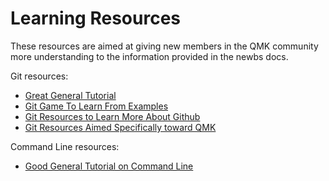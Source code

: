 # Learning Resources

These resources are aimed at giving new members in the QMK community more understanding to the information provided in the newbs docs.

Git resources:

* [Great General Tutorial](https://www.codecademy.com/learn/learn-git)
* [Git Game To Learn From Examples](https://learngitbranching.js.org/)
* [Git Resources to Learn More About Github](getting_started_github.md)
* [Git Resources Aimed Specifically toward QMK](contributing.md)


Command Line resources:

* [Good General Tutorial on Command Line](https://www.codecademy.com/learn/learn-the-command-line)
